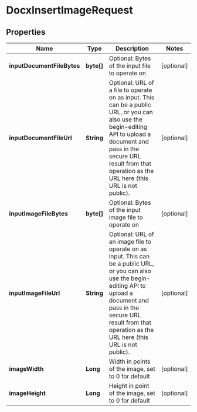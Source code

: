 
# DocxInsertImageRequest

## Properties
Name | Type | Description | Notes
------------ | ------------- | ------------- | -------------
**inputDocumentFileBytes** | **byte[]** | Optional: Bytes of the input file to operate on |  [optional]
**inputDocumentFileUrl** | **String** | Optional: URL of a file to operate on as input.  This can be a public URL, or you can also use the begin-editing API to upload a document and pass in the secure URL result from that operation as the URL here (this URL is not public). |  [optional]
**inputImageFileBytes** | **byte[]** | Optional: Bytes of the input image file to operate on |  [optional]
**inputImageFileUrl** | **String** | Optional: URL of an image file to operate on as input.  This can be a public URL, or you can also use the begin-editing API to upload a document and pass in the secure URL result from that operation as the URL here (this URL is not public). |  [optional]
**imageWidth** | **Long** | Width in points of the image, set to 0 for default |  [optional]
**imageHeight** | **Long** | Height in point of the image, set to 0 for default |  [optional]




